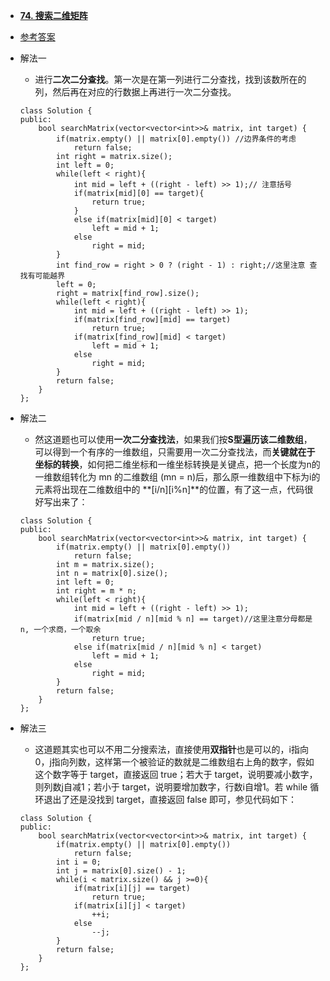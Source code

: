 - [**74. 搜索二维矩阵**](https://leetcode-cn.com/problems/search-a-2d-matrix/)
- [参考答案](https://github.com/grandyang/leetcode/issues/74)
- 解法一
    + 进行**二次二分查找**。第一次是在第一列进行二分查找，找到该数所在的列，然后再在对应的行数据上再进行一次二分查找。
    ```
    class Solution {
    public:
        bool searchMatrix(vector<vector<int>>& matrix, int target) {
            if(matrix.empty() || matrix[0].empty()) //边界条件的考虑
                return false;
            int right = matrix.size();
            int left = 0;
            while(left < right){
                int mid = left + ((right - left) >> 1);// 注意括号
                if(matrix[mid][0] == target){
                    return true;
                }
                else if(matrix[mid][0] < target)
                    left = mid + 1;
                else
                    right = mid;
            }
            int find_row = right > 0 ? (right - 1) : right;//这里注意 查找有可能越界
            left = 0;
            right = matrix[find_row].size();
            while(left < right){
                int mid = left + ((right - left) >> 1);
                if(matrix[find_row][mid] == target)
                    return true;
                if(matrix[find_row][mid] < target)
                    left = mid + 1;
                else
                    right = mid;
            }
            return false;
        }
    };
    ```

- 解法二
    + 然这道题也可以使用**一次二分查找法**，如果我们按**S型遍历该二维数组**，可以得到一个有序的一维数组，只需要用一次二分查找法，而**关键就在于坐标的转换**，如何把二维坐标和一维坐标转换是关键点，把一个长度为n的一维数组转化为 mn 的二维数组 (mn = n)后，那么原一维数组中下标为i的元素将出现在二维数组中的 **[i/n][i%n]**的位置，有了这一点，代码很好写出来了：
    ```
    class Solution {
    public:
        bool searchMatrix(vector<vector<int>>& matrix, int target) {
            if(matrix.empty() || matrix[0].empty())
                return false;
            int m = matrix.size();
            int n = matrix[0].size();
            int left = 0;
            int right = m * n;
            while(left < right){
                int mid = left + ((right - left) >> 1);
                if(matrix[mid / n][mid % n] == target)//这里注意分母都是n, 一个求商，一个取余
                    return true;
                else if(matrix[mid / n][mid % n] < target)
                    left = mid + 1;
                else
                    right = mid;
            }
            return false;
        }
    };
    ```

- 解法三
    + 这道题其实也可以不用二分搜索法，直接使用**双指针**也是可以的，i指向0，j指向列数，这样第一个被验证的数就是二维数组右上角的数字，假如这个数字等于 target，直接返回 true；若大于 target，说明要减小数字，则列数j自减1；若小于 target，说明要增加数字，行数i自增1。若 while 循环退出了还是没找到 target，直接返回 false 即可，参见代码如下：
    ```
    class Solution {
    public:
        bool searchMatrix(vector<vector<int>>& matrix, int target) {
            if(matrix.empty() || matrix[0].empty())
                return false;
            int i = 0;
            int j = matrix[0].size() - 1;
            while(i < matrix.size() && j >=0){
                if(matrix[i][j] == target)
                    return true;
                if(matrix[i][j] < target)
                    ++i;
                else
                    --j;
            }
            return false;
        }
    };
    ```